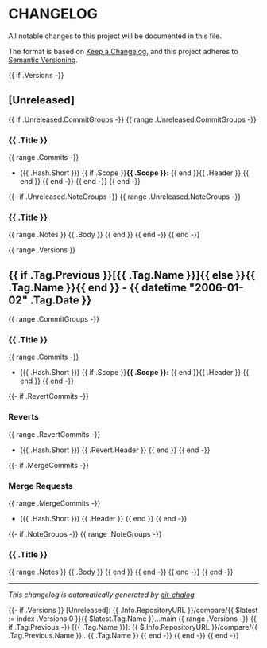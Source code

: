 # CHANGELOG

All notable changes to this project will be documented in this file.

The format is based on [Keep a Changelog], and this project adheres to [Semantic Versioning].

{{ if .Versions -}}
## [Unreleased]

{{ if .Unreleased.CommitGroups -}}
{{ range .Unreleased.CommitGroups -}}
### {{ .Title }}
{{ range .Commits -}}
- ({{ .Hash.Short }}) {{ if .Scope }}**{{ .Scope }}:** {{ end }}{{ .Header }}
{{ end }}
{{ end -}}
{{ end -}}
{{ end -}}

{{- if .Unreleased.NoteGroups -}}
{{ range .Unreleased.NoteGroups -}}
### {{ .Title }}
{{ range .Notes }}
{{ .Body }}
{{ end }}
{{ end -}}
{{ end -}}

{{ range .Versions }}
## {{ if .Tag.Previous }}[{{ .Tag.Name }}]{{ else }}{{ .Tag.Name }}{{ end }} - {{ datetime "2006-01-02" .Tag.Date }}
{{ range .CommitGroups -}}
### {{ .Title }}
{{ range .Commits -}}
- ({{ .Hash.Short }}) {{ if .Scope }}**{{ .Scope }}:** {{ end }}{{ .Header }}
{{ end }}
{{ end -}}

{{- if .RevertCommits -}}
### Reverts
{{ range .RevertCommits -}}
- ({{ .Hash.Short }}) {{ .Revert.Header }}
{{ end }}
{{ end -}}

{{- if .MergeCommits -}}
### Merge Requests
{{ range .MergeCommits -}}
- ({{ .Hash.Short }}) {{ .Header }}
{{ end }}
{{ end -}}

{{- if .NoteGroups -}}
{{ range .NoteGroups -}}
### {{ .Title }}
{{ range .Notes }}
{{ .Body }}
{{ end }}
{{ end -}}
{{ end -}}
{{ end -}}

---

*This changelog is automatically generated by [git-chglog]*

[Keep a Changelog]: https://keepachangelog.com/en/1.0.0/
[Semantic Versioning]: https://semver.org/spec/v2.0.0.html
[git-chglog]: https://github.com/git-chglog/git-chglog

{{- if .Versions }}
[Unreleased]: {{ .Info.RepositoryURL }}/compare/{{ $latest := index .Versions 0 }}{{ $latest.Tag.Name }}...main
{{ range .Versions -}}
{{ if .Tag.Previous -}}
[{{ .Tag.Name }}]: {{ $.Info.RepositoryURL }}/compare/{{ .Tag.Previous.Name }}...{{ .Tag.Name }}
{{ end -}}
{{ end -}}
{{ end -}}
